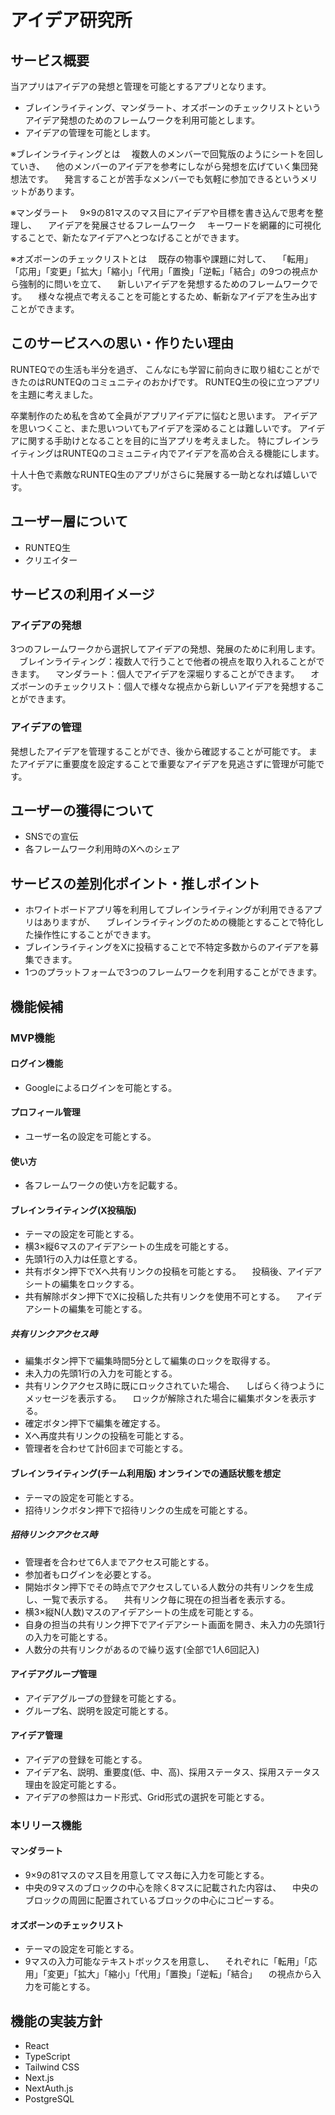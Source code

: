 # アイデア研究所

## サービス概要
当アプリはアイデアの発想と管理を可能とするアプリとなります。
- ブレインライティング、マンダラート、オズボーンのチェックリストというアイデア発想のためのフレームワークを利用可能とします。
- アイデアの管理を可能とします。

※ブレインライティングとは
　複数人のメンバーで回覧版のようにシートを回していき、
　他のメンバーのアイデアを参考にしながら発想を広げていく集団発想法です。
　発言することが苦手なメンバーでも気軽に参加できるというメリットがあります。

※マンダラート
　9×9の81マスのマス目にアイデアや目標を書き込んで思考を整理し、
　アイデアを発展させるフレームワーク
　キーワードを網羅的に可視化することで、新たなアイデアへとつなげることができます。

※オズボーンのチェックリストとは
　既存の物事や課題に対して、
　「転用」「応用」「変更」「拡大」「縮小」「代用」「置換」「逆転」「結合」の9つの視点から強制的に問いを立て、
　新しいアイデアを発想するためのフレームワークです。
　様々な視点で考えることを可能とするため、斬新なアイデアを生み出すことができます。

## このサービスへの思い・作りたい理由
RUNTEQでの生活も半分を過ぎ、
こんなにも学習に前向きに取り組むことができたのはRUNTEQのコミュニティのおかげです。
RUNTEQ生の役に立つアプリを主題に考えました。

卒業制作のため私を含めて全員がアプリアイデアに悩むと思います。
アイデアを思いつくこと、また思いついてもアイデアを深めることは難しいです。
アイデアに関する手助けとなることを目的に当アプリを考えました。
特にブレインライティングはRUNTEQのコミュニティ内でアイデアを高め合える機能にします。

十人十色で素敵なRUNTEQ生のアプリがさらに発展する一助となれば嬉しいです。

## ユーザー層について
- RUNTEQ生
- クリエイター

## サービスの利用イメージ

### アイデアの発想
3つのフレームワークから選択してアイデアの発想、発展のために利用します。
　ブレインライティング：複数人で行うことで他者の視点を取り入れることができます。
　マンダラート：個人でアイデアを深堀りすることができます。
　オズボーンのチェックリスト：個人で様々な視点から新しいアイデアを発想することができます。

### アイデアの管理
発想したアイデアを管理することができ、後から確認することが可能です。
またアイデアに重要度を設定することで重要なアイデアを見逃さずに管理が可能です。

## ユーザーの獲得について

- SNSでの宣伝
- 各フレームワーク利用時のXへのシェア

## サービスの差別化ポイント・推しポイント

- ホワイトボードアプリ等を利用してブレインライティングが利用できるアプリはありますが、
　ブレインライティングのための機能とすることで特化した操作性にすることができます。
- ブレインライティングをXに投稿することで不特定多数からのアイデアを募集できます。
- 1つのプラットフォームで3つのフレームワークを利用することができます。

## 機能候補

### MVP機能

#### ログイン機能

- Googleによるログインを可能とする。

#### プロフィール管理

- ユーザー名の設定を可能とする。

#### 使い方

- 各フレームワークの使い方を記載する。 

#### ブレインライティング(X投稿版)
- テーマの設定を可能とする。
- 横3×縦6マスのアイデアシートの生成を可能とする。
- 先頭1行の入力は任意とする。
- 共有ボタン押下でXへ共有リンクの投稿を可能とする。
　投稿後、アイデアシートの編集をロックする。
- 共有解除ボタン押下でXに投稿した共有リンクを使用不可とする。
　アイデアシートの編集を可能とする。

##### 共有リンクアクセス時
- 編集ボタン押下で編集時間5分として編集のロックを取得する。
- 未入力の先頭1行の入力を可能とする。
- 共有リンクアクセス時に既にロックされていた場合、
　しばらく待つようにメッセージを表示する。
　ロックが解除された場合に編集ボタンを表示する。
- 確定ボタン押下で編集を確定する。
- Xへ再度共有リンクの投稿を可能とする。
- 管理者を合わせて計6回まで可能とする。

#### ブレインライティング(チーム利用版) オンラインでの通話状態を想定
- テーマの設定を可能とする。
- 招待リンクボタン押下で招待リンクの生成を可能とする。

##### 招待リンクアクセス時
- 管理者を合わせて6人までアクセス可能とする。
- 参加者もログインを必要とする。
- 開始ボタン押下でその時点でアクセスしている人数分の共有リンクを生成し、一覧で表示する。
　共有リンク毎に現在の担当者を表示する。
- 横3×縦N(人数)マスのアイデアシートの生成を可能とする。
- 自身の担当の共有リンク押下でアイデアシート画面を開き、未入力の先頭1行の入力を可能とする。
- 人数分の共有リンクがあるので繰り返す(全部で1人6回記入)

#### アイデアグループ管理
- アイデアグループの登録を可能とする。
- グループ名、説明を設定可能とする。

#### アイデア管理
- アイデアの登録を可能とする。
- アイデア名、説明、重要度(低、中、高)、採用ステータス、採用ステータス理由を設定可能とする。
- アイデアの参照はカード形式、Grid形式の選択を可能とする。

### 本リリース機能
#### マンダラート
- 9×9の81マスのマス目を用意してマス毎に入力を可能とする。
- 中央の9マスのブロックの中心を除く8マスに記載された内容は、
　中央のブロックの周囲に配置されているブロックの中心にコピーする。

#### オズボーンのチェックリスト
- テーマの設定を可能とする。
- 9マスの入力可能なテキストボックスを用意し、
　それぞれに「転用」「応用」「変更」「拡大」「縮小」「代用」「置換」「逆転」「結合」
　の視点から入力を可能とする。

## 機能の実装方針

- React
- TypeScript
- Tailwind CSS
- Next.js
- NextAuth.js
- PostgreSQL